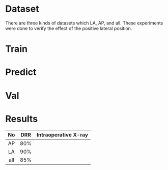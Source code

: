 <!--
 * @Description: 
 * @version: 
 * @Author: ThreeStones1029 2320218115@qq.com
 * @Date: 2024-04-09 09:02:50
 * @LastEditors: ShuaiLei
 * @LastEditTime: 2024-04-09 09:15:08
-->
# Dataset
There are three kinds of datasets which LA, AP, and all. 
These experiments were done to verify the effect of the positive lateral position.
# Train

# Predict

# Val

# Results
| No | DRR | Intraoperative X-ray | 
|:---:|:---:|:---:|
| AP | 80% |  | 
| LA | 90% |  | 
| all | 85% |  | 
